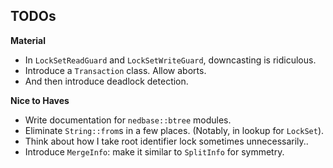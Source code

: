 ## TODOs

**Material**

* In `LockSetReadGuard` and `LockSetWriteGuard`, downcasting is
  ridiculous.
* Introduce a `Transaction` class. Allow aborts.
* And then introduce deadlock detection.

**Nice to Haves**

* Write documentation for `nedbase::btree` modules.
* Eliminate `String::from`s in a few places. (Notably, in lookup for
  `LockSet`).
* Think about how I take root identifier lock sometimes unnecessarily..
* Introduce `MergeInfo`: make it similar to `SplitInfo` for symmetry.
